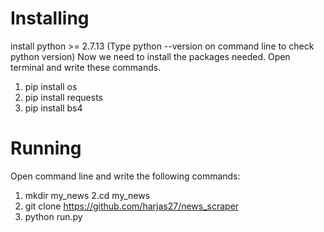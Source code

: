 # Installing
install python >= 2.7.13 (Type python --version on command line to check python version)
Now we need to install the packages needed. Open terminal and write these commands.
1. pip install os
2. pip install requests
3. pip install bs4
    
# Running
Open command line and write the following commands:
1. mkdir my_news
2.cd my_news
3. git clone https://github.com/harjas27/news_scraper
4. python run.py
